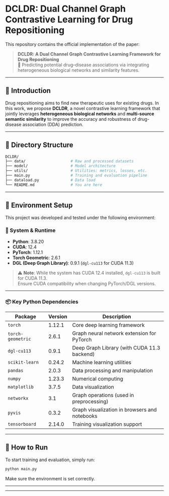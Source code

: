 # DCLDR: Dual Channel Graph Contrastive Learning for Drug Repositioning

This repository contains the official implementation of the paper:

> **DCLDR: A Dual Channel Graph Contrastive Learning Framework for Drug Repositioning**  
> 🧜 Predicting potential drug–disease associations via integrating heterogeneous biological networks and similarity features.

---

## 🔬 Introduction

Drug repositioning aims to find new therapeutic uses for existing drugs. In this work, we propose **DCLDR**, a novel contrastive learning framework that jointly leverages **heterogeneous biological networks** and **multi-source semantic similarity** to improve the accuracy and robustness of drug-disease association (DDA) prediction.

---

## 📁 Directory Structure

```bash
DCLDR/
├── data/                    # Raw and processed datasets
├── model/                   # Model architecture
├── utils/                   # Utilities: metrics, losses, etc.
├── main.py                  # Training and evaluation pipeline
├── dataload.py              # Data load
└── README.md                # You are here
```

---

## 📁 Environment Setup

This project was developed and tested under the following environment:

### 🔧 System & Runtime

- **Python**: 3.8.20  
- **CUDA**: 12.4  
- **PyTorch**: 1.12.1  
- **Torch Geometric**: 2.6.1  
- **DGL (Deep Graph Library)**: 0.9.1 (`dgl-cu113` for CUDA 11.3)

> ⚠️ **Note**: While the system has CUDA 12.4 installed, `dgl-cu113` is built for CUDA 11.3.  
> Ensure CUDA compatibility when changing PyTorch/DGL versions.

---

### 📦 Key Python Dependencies

| Package           | Version  | Description                                      |
|------------------|----------|--------------------------------------------------|
| `torch`          | 1.12.1   | Core deep learning framework                     |
| `torch-geometric`| 2.6.1    | Graph neural network extension for PyTorch       |
| `dgl-cu113`      | 0.9.1    | Deep Graph Library (with CUDA 11.3 backend)      |
| `scikit-learn`   | 0.24.2   | Machine learning utilities                       |
| `pandas`         | 2.0.3    | Data processing and manipulation                 |
| `numpy`          | 1.23.3   | Numerical computing                              |
| `matplotlib`     | 3.7.5    | Data visualization                               |
| `networkx`       | 3.1      | Graph operations (used in preprocessing)         |
| `pyvis`          | 0.3.2    | Graph visualization in browsers and notebooks    |
| `tensorboard`    | 2.14.0   | Training visualization support                   |

---

## 🧪 How to Run

To start training and evaluation, simply run:

```bash
python main.py
```

Make sure the environment is set correctly.

---

---


